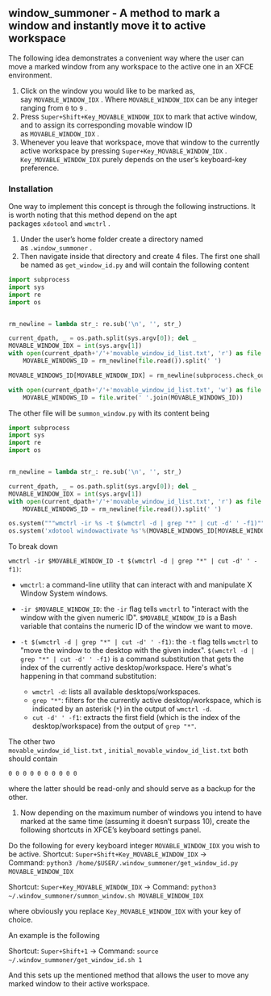 ## window\_summoner - A method to mark a window and instantly move it to active workspace

The following idea demonstrates a convenient way where the user can move a marked window from any workspace to the active one in an XFCE environment.

1. Click on the window you would like to be marked as, say `MOVABLE_WINDOW_IDX` . Where `MOVABLE_WINDOW_IDX` can be any integer ranging from `0` to `9` .
2. Press `Super+Shift+Key_MOVABLE_WINDOW_IDX` to mark that active window, and to assign its corresponding movable window ID as `MOVABLE_WINDOW_IDX` .
3. Whenever you leave that workspace, move that window to the currently active workspace by pressing `Super+Key_MOVABLE_WINDOW_IDX` . `Key_MOVABLE_WINDOW_IDX` purely depends on the user’s keyboard-key preference.

### Installation

One way to implement this concept is through the following instructions. It is worth noting that this method depend on the apt packages `xdotool` and `wmctrl` .

1. Under the user’s home folder create a directory named as `.window_summoner` .
2. Then navigate inside that directory and create 4 files. The first one shall be named as `get_window_id.py` and will contain the following content

```python
import subprocess
import sys
import re
import os


rm_newline = lambda str_: re.sub('\n', '', str_)

current_dpath, _ = os.path.split(sys.argv[0]); del _
MOVABLE_WINDOW_IDX = int(sys.argv[1])
with open(current_dpath+'/'+'movable_window_id_list.txt', 'r') as file:
    MOVABLE_WINDOWS_ID = rm_newline(file.read()).split(' ')

MOVABLE_WINDOWS_ID[MOVABLE_WINDOW_IDX] = rm_newline(subprocess.check_output(['xdotool', 'getactivewindow']).decode(sys.stdout.encoding))

with open(current_dpath+'/'+'movable_window_id_list.txt', 'w') as file:
    MOVABLE_WINDOWS_ID = file.write(' '.join(MOVABLE_WINDOWS_ID))
```

The other file will be `summon_window.py` with its content being  

```python
import subprocess
import sys
import re
import os


rm_newline = lambda str_: re.sub('\n', '', str_)

current_dpath, _ = os.path.split(sys.argv[0]); del _
MOVABLE_WINDOW_IDX = int(sys.argv[1])
with open(current_dpath+'/'+'movable_window_id_list.txt', 'r') as file:
    MOVABLE_WINDOWS_ID = rm_newline(file.read()).split(' ')

os.system("""wmctrl -ir %s -t $(wmctrl -d | grep "*" | cut -d' ' -f1)"""%(MOVABLE_WINDOWS_ID[MOVABLE_WINDOW_IDX]))
os.system('xdotool windowactivate %s'%(MOVABLE_WINDOWS_ID[MOVABLE_WINDOW_IDX]))
```

To break down

`wmctrl -ir $MOVABLE_WINDOW_ID -t $(wmctrl -d | grep "*" | cut -d' ' -f1)`:

- `wmctrl`: a command-line utility that can interact with and manipulate X Window System windows.

- `-ir $MOVABLE_WINDOW_ID`: the `-ir` flag tells `wmctrl` to "interact with the window with the given numeric ID". `$MOVABLE_WINDOW_ID` is a Bash variable that contains the numeric ID of the window we want to move.

- `-t $(wmctrl -d | grep "*" | cut -d' ' -f1)`: the `-t` flag tells `wmctrl` to "move the window to the desktop with the given index". `$(wmctrl -d | grep "*" | cut -d' ' -f1)` is a command substitution that gets the index of the currently active desktop/workspace. Here's what's happening in that command substitution:
  
  - `wmctrl -d`: lists all available desktops/workspaces.
  - `grep "*"`: filters for the currently active desktop/workspace, which is indicated by an asterisk (`*`) in the output of `wmctrl -d`.
  - `cut -d' ' -f1`: extracts the first field (which is the index of the desktop/workspace) from the output of `grep "*"`.

The other two `movable_window_id_list.txt` , `initial_movable_window_id_list.txt` both should contain

```
0 0 0 0 0 0 0 0 0 0
```

where the latter should be read-only and should serve as a backup for the other.

1. Now depending on the maximum number of windows you intend to have marked at the same time (assuming it doesn’t surpass 10), create the following shortcuts in XFCE’s keyboard settings panel.

Do the following for every keyboard integer `MOVABLE_WINDOW_IDX` you wish to be active.
Shortcut: `Super+Shift+Key_MOVABLE_WINDOW_IDX` → Command: `python3 /home/$USER/.window_summoner/get_window_id.py MOVABLE_WINDOW_IDX` 

Shortcut: `Super+Key_MOVABLE_WINDOW_IDX` → Command: `python3 ~/.window_summoner/summon_window.sh MOVABLE_WINDOW_IDX` 

where obviously you replace `Key_MOVABLE_WINDOW_IDX` with your key of choice.

An example is the following

Shortcut: `Super+Shift+1` → Command: `source ~/.window_summoner/get_window_id.sh 1` 

And this sets up the mentioned method that allows the user to move any marked window to their active workspace.